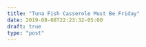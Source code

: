 ```yaml
---
title: "Tuna Fish Casserole Must Be Friday"
date: 2019-08-08T22:23:32-05:00
draft: true
type: "post"
---
```


